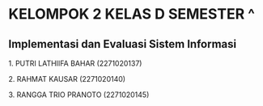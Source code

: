 <div>
    <h1>KELOMPOK 2 KELAS D SEMESTER ^</h1>
    <h2>Implementasi dan Evaluasi Sistem Informasi</h2>
</div>
<div>
    <p>1. PUTRI LATHIIFA BAHAR (2271020137)</p>
    <p>2. RAHMAT KAUSAR (2271020140)</p>
    <p>3. RANGGA TRIO PRANOTO (2271020145)</p>
</div>
